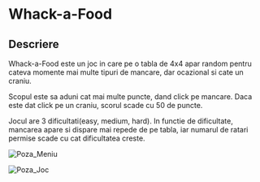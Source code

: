 # Whack-a-Food

## Descriere

Whack-a-Food este un joc in care pe o tabla de 4x4 apar random pentru cateva momente mai multe tipuri de mancare, dar ocazional si cate un craniu. 

Scopul este sa aduni cat mai multe puncte, dand click pe mancare. Daca este dat click pe un craniu, scorul scade cu 50 de puncte.

Jocul are 3 dificultati(easy, medium, hard). In functie de dificultate, mancarea apare si dispare mai repede de pe tabla, iar numarul de ratari permise scade cu cat dificultatea creste.

![Poza_Meniu](https://github.com/Miriapodel/Whack-a-Food-Joc/blob/main/waf.png)

![Poza_Joc](https://github.com/Miriapodel/Whack-a-Food-Joc/blob/main/waf2.png)
